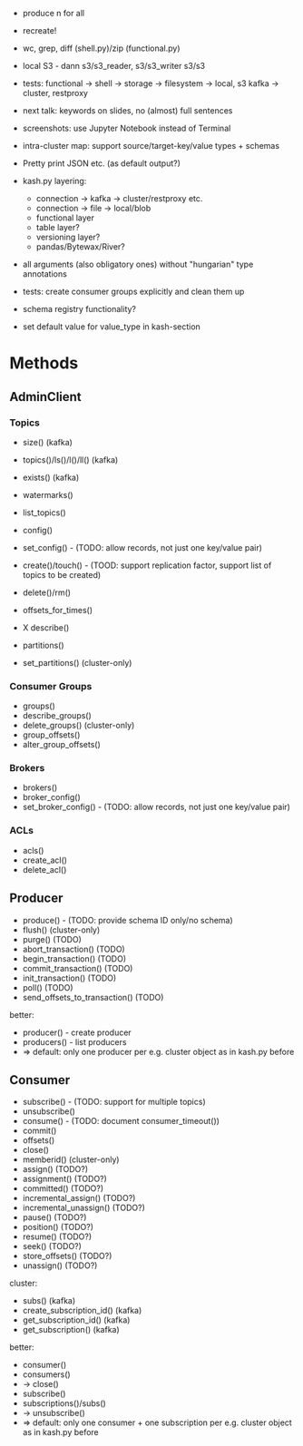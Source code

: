 * produce n for all
* recreate!
* wc, grep, diff (shell.py)/zip (functional.py)
* local S3 - dann s3/s3_reader, s3/s3_writer s3/s3
* tests: functional -> shell -> storage -> filesystem -> local, s3
                                    kafka -> cluster, restproxy
* next talk: keywords on slides, no (almost) full sentences
* screenshots: use Jupyter Notebook instead of Terminal


* intra-cluster map: support source/target-key/value types + schemas
* Pretty print JSON etc. (as default output?)
* kash.py layering:
  - connection -> kafka -> cluster/restproxy etc.
  - connection -> file -> local/blob
  - functional layer
  - table layer?
  - versioning layer?
  - pandas/Bytewax/River?
* all arguments (also obligatory ones) without "hungarian" type annotations
* tests: create consumer groups explicitly and clean them up
* schema registry functionality?
* set default value for value_type in kash-section

# Methods

## AdminClient

### Topics

* size() (kafka)
* topics()/ls()/l()/ll() (kafka)
* exists() (kafka)

* watermarks()
* list_topics()
* config()
* set_config() - (TODO: allow records, not just one key/value pair)
* create()/touch() - (TOOD: support replication factor, support list of topics to be created)
* delete()/rm()
* offsets_for_times()
* X describe()
* partitions()
* set_partitions() (cluster-only)

### Consumer Groups

* groups()
* describe_groups()
* delete_groups() (cluster-only)
* group_offsets()
* alter_group_offsets()

### Brokers

* brokers()
* broker_config()
* set_broker_config() - (TODO: allow records, not just one key/value pair)

### ACLs

* acls()
* create_acl()
* delete_acl()

## Producer

* produce() - (TODO: provide schema ID only/no schema)
* flush() (cluster-only)
* purge() (TODO)
* abort_transaction() (TODO)
* begin_transaction() (TODO)
* commit_transaction() (TODO)
* init_transaction() (TODO)
* poll() (TODO)
* send_offsets_to_transaction() (TODO)

better:
* producer() - create producer
* producers() - list producers
* => default: only one producer per e.g. cluster object as in kash.py before

## Consumer

* subscribe() - (TODO: support for multiple topics)
* unsubscribe()
* consume() - (TODO: document consumer_timeout())
* commit()
* offsets()
* close()
* memberid() (cluster-only)
* assign() (TODO?)
* assignment() (TODO?)
* committed() (TODO?)
* incremental_assign() (TODO?)
* incremental_unassign() (TODO?)
* pause() (TODO?)
* position() (TODO?)
* resume() (TODO?)
* seek() (TODO?)
* store_offsets() (TODO?)
* unassign() (TODO?)

cluster:
* subs() (kafka)
* create_subscription_id() (kafka)
* get_subscription_id() (kafka)
* get_subscription() (kafka)

better:
* consumer()
* consumers()
* -> close()
* subscribe()
* subscriptions()/subs()
* -> unsubscribe()
* => default: only one consumer + one subscription per e.g. cluster object as in kash.py before
